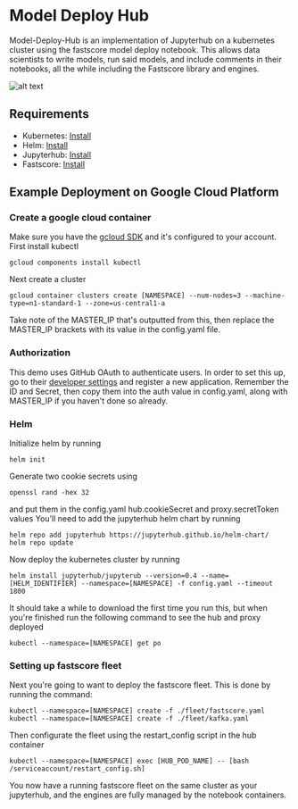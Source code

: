 # Model Deploy Hub

Model-Deploy-Hub is an implementation of Jupyterhub on a kubernetes cluster using the fastscore model deploy notebook.  This allows data scientists to write models, run said models, and include comments in their notebooks, all the while including the Fastscore library and engines.

![alt text](https://github.com/jackmoore5021/Model-Deploy-Hub/blob/master/documentation/Model_Deploy_Hub_Diagram.jpg "Model Deploy Hub Diagram")

## Requirements<a name=#requirements></a>
- Kubernetes: [Install](https://kubernetes.io/docs/tasks/tools/install-kubectl/)
- Helm: [Install](https://github.com/kubernetes/helm)
- Jupyterhub: [Install](https://github.com/jupyterhub/jupyterhub)
- Fastscore: [Install](http://docs.opendatagroup.com/docs/getting-started-with-fastscore#installing-fastscore)
## Example Deployment on Google Cloud Platform<a name="example"></a>
### Create a google cloud container
Make sure you have the [gcloud SDK](https://cloud.google.com/sdk/docs/#install_the_latest_cloud_tools_version_cloudsdk_current_version) and it's configured to your account.
First install kubectl
```shell
gcloud components install kubectl
```
Next create a cluster
```shell
gcloud container clusters create [NAMESPACE] --num-nodes=3 --machine-type=n1-standard-1 --zone=us-central1-a
```
Take note of the MASTER_IP that's outputted from this, then replace the MASTER_IP brackets with its value in the config.yaml file.

### Authorization
This demo uses GitHub OAuth to authenticate users.  In order to set this up, go to their [developer settings](https://github.com/settings/developers) and register a new application.  Remember the ID and Secret, then copy them into the auth value in config.yaml, along with MASTER_IP if you haven't done so already.

### Helm
Initialize helm by running
```shell
helm init
```
Generate two cookie secrets using
```shell
openssl rand -hex 32
```
and put them in the config.yaml hub.cookieSecret and proxy.secretToken values
You'll need to add the jupyterhub helm chart by running
```shell
helm repo add jupyterhub https://jupyterhub.github.io/helm-chart/
helm repo update
```
 
Now deploy the kubernetes cluster by running
```shell
helm install jupyterhub/jupyterub --version=0.4 --name=[HELM_IDENTIFIER] --namespace=[NAMESPACE] -f config.yaml --timeout 1800
```
It should take a while to download the first time you run this, but when you're finished run the following command to see the hub and proxy deployed
```shell
kubectl --namespace=[NAMESPACE] get po
```
### Setting up fastscore fleet
Next you're going to want to deploy the fastscore fleet.  This is done by running the command:
```shell
kubectl --namespace=[NAMESPACE] create -f ./fleet/fastscore.yaml
kubectl --namespace=[NAMESPACE] create -f ./fleet/kafka.yaml
```
Then configurate the fleet using the restart_config script in the hub container
```shell
kubectl --namespace=[NAMESPACE] exec [HUB_POD_NAME] -- [bash /serviceaccount/restart_config.sh]
```
You now have a running fastscore fleet on the same cluster as your jupyterhub, and the engines are fully managed by the notebook containers.


